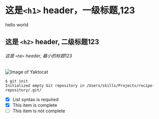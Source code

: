  # 这是`<h1>` header，一级标题,123
hello world
## 这是 `<h2>` header, 二级标题123

###### 这是 `<h6>` header, 最小的标题123


![Image of Yaktocat](https://octodex.github.com/images/yaktocat.png)

```
$ git init
Initialized empty Git repository in /Users/skills/Projects/recipe-repository/.git/
```

- [x] List syntax is required
- [x] This item is complete
- [ ] This item is not complete

